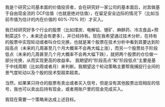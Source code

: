 我是个研究公司基本面的价值投资者，会在研究好一家公司的基本面后，对其做基于自由现金流的 DCF估值（也就是绝对估值），在留足安全边际的情况下（比如当前市值为估计的内在价值的 60%-70% 时）才买入。

我已经研究好多个行业的股票（比如煤炭、电解铝、锂矿、麻醉药、冷冻食品+预制菜这5 个，未来还会有更多），并已经持有。现在我希望通过技术分析，在持有的股票中实现轮动或者叫仓位兑换，也就是某个股票在技术分析中看到其要达到阶段高点（未来的几周甚至几个月大概率不会再大幅上涨），而另一个股票处于阶段低点（未来的几周甚至几个月大概率不会再大幅下跌），就把两个股票的仓位做一部分兑换，从而实现更高的收益率。 我期望的“阶段高点“和”阶段低点“主要是基于中线周期（比如周或者月）来判断。我期望这个轮动策略主要帮我捕捉行业间的景气度轮动以及个股的技术型超卖超卖。

当然，如果某只持仓的股票有卖出或者买入信号，但是没有其他股票出现相反的信号，我也可以卖出后持有现金，或者用账户里的现金完成买入。

我现在需要一个策略来达成上述目标。